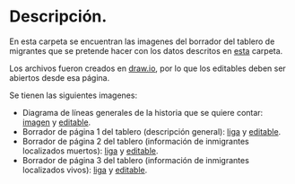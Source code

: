 # Descripción.

En esta carpeta se encuentran las imagenes del borrador del tablero de migrantes que se pretende hacer con los datos descritos en [esta](https://github.com/Maleniski/ing-caracteristicas/tree/main/FuentesDatosMigrantes) carpeta.

Los archivos fueron creados en [draw.io](https://app.diagrams.net/), por lo que los editables deben ser abiertos desde esa página.

Se tienen las siguientes imagenes:

* Diagrama de líneas generales de la historia que se quiere contar: [imagen](https://github.com/Maleniski/ing-caracteristicas/blob/main/DiagramasDeBorradorTableroMigrantes/DiagramaPreguntasPorResponder_DatosFrontera.png) y [editable](https://github.com/Maleniski/ing-caracteristicas/blob/main/DiagramasDeBorradorTableroMigrantes/DiagramaPreguntasPorResponder_DatosFrontera.drawio).
* Borrador de página 1 del tablero (descripción general): [liga](https://github.com/Maleniski/ing-caracteristicas/blob/main/DiagramasDeBorradorTableroMigrantes/BorradorTableroInmigrantes-Pagina1.png) y [editable](https://github.com/Maleniski/ing-caracteristicas/blob/main/DiagramasDeBorradorTableroMigrantes/BorradorTableroInmigrantes.drawio).
* Borrador de página 2 del tablero (información de inmigrantes localizados muertos): [liga](https://github.com/Maleniski/ing-caracteristicas/blob/main/DiagramasDeBorradorTableroMigrantes/BorradorTableroInmigrantes-Pagina2.png) y [editable](https://github.com/Maleniski/ing-caracteristicas/blob/main/DiagramasDeBorradorTableroMigrantes/BorradorTableroInmigrantes.drawio).
* Borrador de página 3 del tablero (información de inmigrantes localizados vivos): [liga](https://github.com/Maleniski/ing-caracteristicas/blob/main/DiagramasDeBorradorTableroMigrantes/BorradorTableroInmigrantes-Pagina3.png) y [editable](https://github.com/Maleniski/ing-caracteristicas/blob/main/DiagramasDeBorradorTableroMigrantes/BorradorTableroInmigrantes.drawio).
